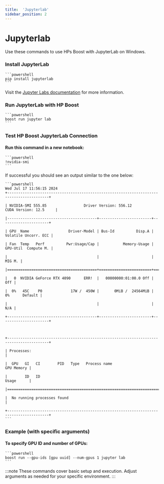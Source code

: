 ```yaml
---
title:  'Jupyterlab'
sidebar_position: 2
---
```

# Jupyterlab

Use these commands to use HPs Boost with JupyterLab on Windows. 

### Install JupyterLab 
    ```powershell
    pip install jupyterlab 
    ```

Visit the [Jupyter Labs documentation](https://docs.jupyter.org/en/latest/) for more information.

 

### Run JupyterLab with HP Boost 
    ```powershell
    boost run jupyter lab 
    ```


### Test HP Boost JupyterLab Connection 
#### Run this command in a new notebook:
    ```powershell
    !nvidia-smi 
    ```

If successful you should see an output similar to the one below:


    ```powershell
    Wed Jul 17 11:56:15 2024      
    +-----------------------------------------------------------------------------------------+ 

    | NVIDIA-SMI 555.85                 Driver Version: 556.12         CUDA Version: 12.5     | 

    |-----------------------------------------+------------------------+----------------------+ 

    | GPU  Name                  Driver-Model | Bus-Id          Disp.A | Volatile Uncorr. ECC | 

    | Fan  Temp   Perf          Pwr:Usage/Cap |           Memory-Usage | GPU-Util  Compute M. | 

    |                                         |                        |               MIG M. | 

    |=========================================+========================+======================| 

    |   0  NVIDIA GeForce RTX 4090      ERR!  |   00000000:01:00.0 Off |                  Off | 

    |  0%   45C    P0             17W /  450W |       0MiB /  24564MiB |      0%      Default | 

    |                                         |                        |                  N/A | 

    +-----------------------------------------+------------------------+----------------------+ 

                                                                                            

    +-----------------------------------------------------------------------------------------+ 

    | Processes:                                                                              | 

    |  GPU   GI   CI        PID   Type   Process name                              GPU Memory | 

    |        ID   ID                                                               Usage      | 

    |=========================================================================================| 

    |  No running processes found                                                             | 

    +-----------------------------------------------------------------------------------------+ 
    ```

### Example (with specific arguments)
#### To specify GPU ID and number of GPUs: 
    ```powershell
    boost run --gpu-ids [gpu uuid] --num-gpus 1 jupyter lab 
    ```
:::note
These commands cover basic setup and execution. Adjust arguments as needed for your specific environment. 
:::
